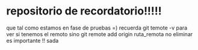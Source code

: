 # repositorio de recordatorio!!!!!
que tal como estamos en fase de pruebas =)
recuerda git temote -v para ver si tenemos el remoto sino
git remote add origin ruta_remota
no eliminar es importante !!
sada
